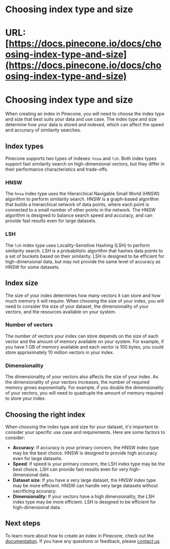 # Choosing index type and size

# URL: [https://docs.pinecone.io/docs/choosing-index-type-and-size](https://docs.pinecone.io/docs/choosing-index-type-and-size)

# Choosing index type and size

When creating an index in Pinecone, you will need to choose the index type and size that best suits your data and use case. The index type and size determine how your data is stored and indexed, which can affect the speed and accuracy of similarity searches.

## Index types

Pinecone supports two types of indexes: `hnsw` and `lsh`. Both index types support fast similarity search on high-dimensional vectors, but they differ in their performance characteristics and trade-offs.

### HNSW

The `hnsw` index type uses the Hierarchical Navigable Small World (HNSW) algorithm to perform similarity search. HNSW is a graph-based algorithm that builds a hierarchical network of data points, where each point is connected to a small number of other points in the network. The HNSW algorithm is designed to balance search speed and accuracy, and can provide fast results even for large datasets.

### LSH

The `lsh` index type uses Locality-Sensitive Hashing (LSH) to perform similarity search. LSH is a probabilistic algorithm that hashes data points to a set of buckets based on their similarity. LSH is designed to be efficient for high-dimensional data, but may not provide the same level of accuracy as HNSW for some datasets.

## Index size

The size of your index determines how many vectors it can store and how much memory it will require. When choosing the size of your index, you will need to consider the size of your dataset, the dimensionality of your vectors, and the resources available on your system.

### Number of vectors

The number of vectors your index can store depends on the size of each vector and the amount of memory available on your system. For example, if you have 1 GB of memory available and each vector is 100 bytes, you could store approximately 10 million vectors in your index.

### Dimensionality

The dimensionality of your vectors also affects the size of your index. As the dimensionality of your vectors increases, the number of required memory grows exponentially. For example, if you double the dimensionality of your vectors, you will need to quadruple the amount of memory required to store your index.

## Choosing the right index

When choosing the index type and size for your dataset, it's important to consider your specific use case and requirements. Here are some factors to consider:

- **Accuracy**: If accuracy is your primary concern, the HNSW index type may be the best choice. HNSW is designed to provide high accuracy even for large datasets.
- **Speed**: If speed is your primary concern, the LSH index type may be the best choice. LSH can provide fast results even for very high-dimensional data.
- **Dataset size**: If you have a very large dataset, the HNSW index type may be more efficient. HNSW can handle very large datasets without sacrificing accuracy.
- **Dimensionality**: If your vectors have a high dimensionality, the LSH index type may be more efficient. LSH is designed to be efficient for high-dimensional data.

## Next steps

To learn more about how to create an index in Pinecone, check out the [documentation](https://docs.pinecone.io/docs/quickstart#step-2-set-up-your-pinecone-instance). If you have any questions or feedback, please [contact us](https://www.pinecone.io/contact/).